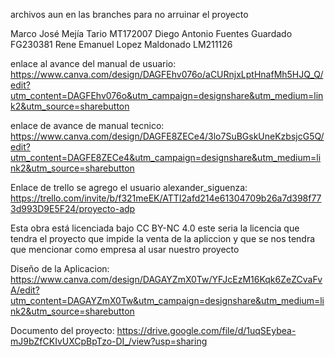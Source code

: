 archivos aun en las branches para no arruinar el proyecto


Marco José Mejía Tario MT172007 Diego Antonio Fuentes Guardado FG230381 Rene Emanuel Lopez Maldonado LM211126

enlace al avance del manual de usuario: https://www.canva.com/design/DAGFEhv076o/aCURnjxLptHnafMh5HJQ_Q/edit?utm_content=DAGFEhv076o&utm_campaign=designshare&utm_medium=link2&utm_source=sharebutton

enlace de avance de manual tecnico: https://www.canva.com/design/DAGFE8ZECe4/3lo7SuBGskUneKzbsjcG5Q/edit?utm_content=DAGFE8ZECe4&utm_campaign=designshare&utm_medium=link2&utm_source=sharebutton

Enlace de trello se agrego el usuario alexander_siguenza: https://trello.com/invite/b/f321meEK/ATTI2afd214e61304709b26a7d398f773d993D9E5F24/proyecto-adp

Esta obra está licenciada bajo CC BY-NC 4.0 este seria la licencia que tendra el proyecto que impide la venta de la apliccion y que se nos tendra que mencionar como empresa al usar nuestro proyecto

Diseño de la Aplicacion: https://www.canva.com/design/DAGAYZmX0Tw/YFJcEzM16Kqk6ZeZCvaFvA/edit?utm_content=DAGAYZmX0Tw&utm_campaign=designshare&utm_medium=link2&utm_source=sharebutton

Documento del proyecto: https://drive.google.com/file/d/1uqSEybea-mJ9bZfCKIvUXCpBpTzo-DI_/view?usp=sharing
